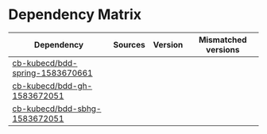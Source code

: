 # Dependency Matrix

Dependency | Sources | Version | Mismatched versions
---------- | ------- | ------- | -------------------
[cb-kubecd/bdd-spring-1583670661](https://github.com/cb-kubecd/bdd-spring-1583670661.git) |  | []() | 
[cb-kubecd/bdd-gh-1583672051](https://github.com/cb-kubecd/bdd-gh-1583672051.git) |  | []() | 
[cb-kubecd/bdd-sbhg-1583672051](https://github.com/cb-kubecd/bdd-sbhg-1583672051.git) |  | []() | 
